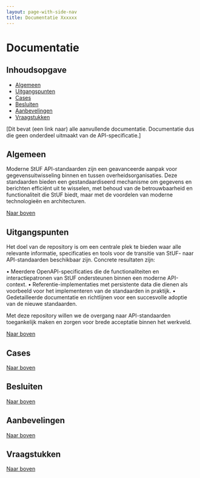 ```yaml
---
layout: page-with-side-nav
title: Documentatie Xxxxxx
---
```


# Documentatie

## Inhoudsopgave
* [Algemeen](#algemeen)
* [Uitgangspunten](#uitgangspunten)
* [Cases](#cases)
* [Besluiten](#besluiten)
* [Aanbevelingen](#aanbevelingen)
* [Vraagstukken](#vraagstukken)

[Dit bevat (een link naar) alle aanvullende documentatie. Documentatie dus die geen onderdeel uitmaakt van de API-specificatie.]

## Algemeen

Moderne StUF API-standaarden zijn een geavanceerde aanpak voor gegevensuitwisseling binnen en tussen overheidsorganisaties. Deze standaarden bieden een gestandaardiseerd mechanisme om gegevens en berichten efficiënt uit te wisselen, met behoud van de betrouwbaarheid en functionaliteit die StUF biedt, maar met de voordelen van moderne technologieën en architecturen.

[Naar boven](./documentatie)



## Uitgangspunten
Het doel van de repository is om een centrale plek te bieden waar alle relevante informatie, specificaties en tools voor de transitie van StUF- naar API-standaarden beschikbaar zijn. Concrete resultaten zijn:

•	Meerdere OpenAPI-specificaties die de functionaliteiten en interactiepatronen van StUF ondersteunen binnen een moderne API-context.
•	Referentie-implementaties met persistente data die dienen als voorbeeld voor het implementeren van de standaarden in praktijk.
•	Gedetailleerde documentatie en richtlijnen voor een succesvolle adoptie van de nieuwe standaarden.

Met deze repository willen we de overgang naar API-standaarden toegankelijk maken en zorgen voor brede acceptatie binnen het werkveld.

[Naar boven](./documentatie)


## Cases

[Naar boven](./documentatie)


## Besluiten

[Naar boven](./documentatie)


## Aanbevelingen

[Naar boven](./documentatie)


## Vraagstukken

[Naar boven](./documentatie)



  
